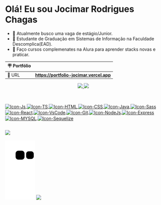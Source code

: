 # Olá! Eu sou Jocimar Rodrigues Chagas


- 🔭 Atualmente busco uma vaga de estágio/Junior.
- 🌱 Estudante de Graduação em Sistemas de Informação na Faculdade Descomplica(EAD).
- 🍷 Faço cursos complemenates na Alura para aprender stacks novas e praticar.

| 🪧  Portfólio |     |
| -------------- | --- |
| 🚀 URL         | **https://portfolio-jocimar.vercel.app** |


<div align="center" display="flex">
  <a href="https://github.com/JocimarRodrigues">
  <img height="195px"  src="https://github-readme-stats-git-masterrstaa-rickstaa.vercel.app/api/top-langs/?username=JocimarRodrigues&layout=compact&langs_count=7&theme=chartreuse-dark"/>
  <img height="195px" src="https://github-readme-streak-stats.herokuapp.com?user=JocimarRodrigues&theme=chartreuse-dark" />
</div>
  

  


##
  
<div style="display: inline_block"><br>
    <img align="center" alt="Icon-Js" height="70" width="70" src="https://cdn.jsdelivr.net/gh/devicons/devicon/icons/javascript/javascript-original.svg">
    <img align="center" alt="Icon-TS" height="70" width="70" src="https://cdn.jsdelivr.net/gh/devicons/devicon/icons/typescript/typescript-original.svg">
    <img align="center" alt="Icon-HTML" height="70" width="70" src="https://cdn.jsdelivr.net/gh/devicons/devicon/icons/html5/html5-original.svg">
    <img align="center" alt="Icon-CSS" height="70" width="70" src="https://cdn.jsdelivr.net/gh/devicons/devicon/icons/css3/css3-original.svg">
    <img align="center" alt="Icon-Java" height="70" width="70" src="https://cdn.jsdelivr.net/gh/devicons/devicon/icons/java/java-original-wordmark.svg">
    <img align="center" alt="Icon-Sass" height="70" width="70" src="https://cdn.jsdelivr.net/gh/devicons/devicon/icons/sass/sass-original.svg">
    <img align="center" alt="Icon-React" height="70" width="70" src="https://cdn.jsdelivr.net/gh/devicons/devicon/icons/react/react-original.svg">
    <img align="center" alt="Icon-VsCode" height="70" width="70" src="https://cdn.jsdelivr.net/gh/devicons/devicon/icons/vscode/vscode-original.svg">
    <img align="center" alt="Icon-Git" height="70" width="70" src="https://cdn.jsdelivr.net/gh/devicons/devicon/icons/git/git-plain.svg">
    <img align="center" alt="Icon-NodeJs" height="70" width="70" src="https://cdn.jsdelivr.net/gh/devicons/devicon/icons/nodejs/nodejs-original-wordmark.svg">
    <img align="center" alt="Icon-Express" height="70" width="70" src="https://cdn.jsdelivr.net/gh/devicons/devicon/icons/express/express-original-wordmark.svg">
    <img align="center" alt="Icon-MYSQL" height="70" width="70" src="https://cdn.jsdelivr.net/gh/devicons/devicon/icons/mysql/mysql-original-wordmark.svg">
    <img align="center" alt="Icon-Sequelize" height="70" width="70" src="https://cdn.jsdelivr.net/gh/devicons/devicon/icons/sequelize/sequelize-original-wordmark.svg">
</div>
  
##
  
  <div> 
  <a href="https://www.linkedin.com/in/jocimar-rodrigues-chagas-a146a5254/" target="_blank"><img src="https://img.shields.io/badge/-LinkedIn-%230077B5?style=for-the-badge&logo=linkedin&logoColor=white" target="_blank"></a> 
 
 
</div>
  
![snake gif](https://github.com/JocimarRodrigues/JocimarRodrigues/blob/output/github-contribution-grid-snake.svg)
<img src="https://media.tenor.com/3bTxZ4HdrysAAAAC/pixels-neon.gif">
